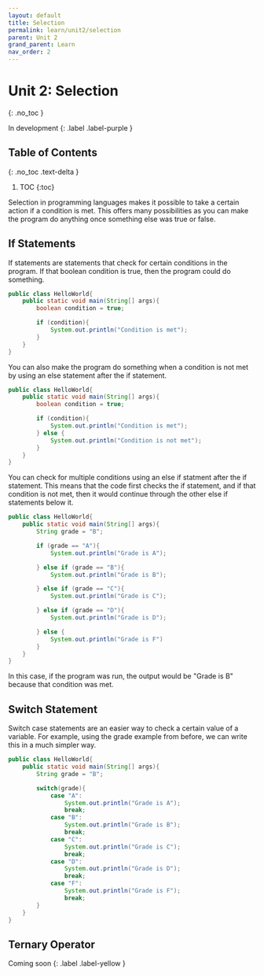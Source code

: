 ```yaml
---
layout: default
title: Selection
permalink: learn/unit2/selection
parent: Unit 2
grand_parent: Learn
nav_order: 2
---
```


<!-- prettier-ignore-start -->

# Unit 2: Selection

{: .no_toc }

In development
{: .label .label-purple }

## Table of Contents

{: .no_toc .text-delta }

1. TOC
{:toc}

<!-- prettier-ignore-end -->

Selection in programming languages makes it possible to take a certain action if
a condition is met. This offers many possibilities as you can make the program
do anything once something else was true or false.

## If Statements

If statements are statements that check for certain conditions in the program.
If that boolean condition is true, then the program could do something.

```java
public class HelloWorld{
    public static void main(String[] args){
        boolean condition = true;

        if (condition){
            System.out.println("Condition is met");
        }
    }
}
```

You can also make the program do something when a condition is not met by using
an else statement after the if statement.

```java
public class HelloWorld{
    public static void main(String[] args){
        boolean condition = true;

        if (condition){
            System.out.println("Condition is met");
        } else {
            System.out.println("Condition is not met");
        }
    }
}
```

You can check for multiple conditions using an else if statment after the if
statement. This means that the code first checks the if statement, and if that
condition is not met, then it would continue through the other else if
statements below it.

```java
public class HelloWorld{
    public static void main(String[] args){
        String grade = "B";

        if (grade == "A"){
            System.out.println("Grade is A");

        } else if (grade == "B"){
            System.out.println("Grade is B");

        } else if (grade == "C"){
            System.out.println("Grade is C");

        } else if (grade == "D"){
            System.out.println("Grade is D");

        } else {
            System.out.println("Grade is F")
        }
    }
}
```

In this case, if the program was run, the output would be "Grade is B" because
that condition was met.

## Switch Statement

Switch case statements are an easier way to check a certain value of a variable.
For example, using the grade example from before, we can write this in a much
simpler way.

```java
public class HelloWorld{
    public static void main(String[] args){
        String grade = "B";

        switch(grade){
            case "A":
                System.out.println("Grade is A");
                break;
            case "B":
                System.out.println("Grade is B");
                break;
            case "C":
                System.out.println("Grade is C");
                break;
            case "D":
                System.out.println("Grade is D");
                break;
            case "F":
                System.out.println("Grade is F");
                break;
        }
    }
}
```

## Ternary Operator

<!-- prettier-ignore-start -->

Coming soon
{: .label .label-yellow }

<!-- prettier-ignore-end -->
